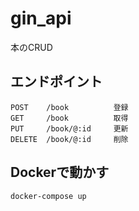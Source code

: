 # gin_api
本のCRUD
## エンドポイント
```
POST    /book          登録       
GET　　　/book          取得
PUT     /book/@:id     更新
DELETE  /book/@:id     削除
```

## Dockerで動かす
```
docker-compose up
```
